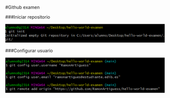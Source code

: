 #Github examen

###Iniciar repositorio

![Imagen sin link](/imagenes/1.png)

###Configurar usuario

![Imagen sin link](/imagenes/2.png)

